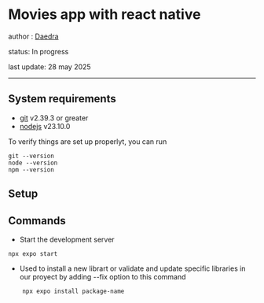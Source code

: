 # Movies app with react native

author : [Daedra](https://x.com/daedra_mex)

status: In progress

last update: 28 may 2025

---

## System requirements

- [git](https://git-scm.com/) v2.39.3 or greater
- [nodejs](https://nodejs.org/en) v23.10.0

To verify things are set up properlyt, you can run

```shell
git --version
node --version
npm --version
```

## Setup

## Commands

- Start the development server

```shell
npx expo start
```

- Used to install a new librart or validate and update
  specific libraries in our proyect by adding --fix option to this command

```shell
    npx expo install package-name
```
